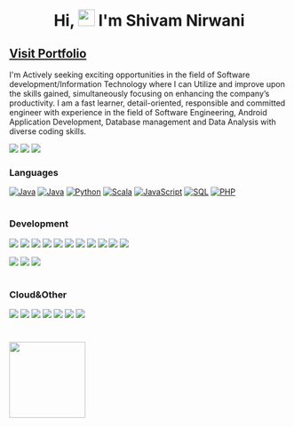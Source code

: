 <h1 align="center">Hi, <img width="30" src="https://camo.githubusercontent.com/e8e7b06ecf583bc040eb60e44eb5b8e0ecc5421320a92929ce21522dbc34c891/68747470733a2f2f6d656469612e67697068792e636f6d2f6d656469612f6876524a434c467a6361737252346961377a2f67697068792e676966"> I'm Shivam Nirwani </h1>
<link rel="stylesheet" href="https://cdnjs.cloudflare.com/ajax/libs/font-awesome/6.0.0-beta3/css/all.min.css" integrity="sha384-Gn5384xqQ1aoWXA+058RXPxPg6fy4IWvTNh0E263XmFcJlSAwiGgFAW/dAiS6JXm" crossorigin="anonymous">
<h2> <a href="https://www.example.com" target="_blank">
   Visit Portfolio
   <i class="fas fa-external-link-alt"></i>
</a></h2>

  
I'm Actively seeking exciting opportunities in the field of Software development/Information Technology where I can Utilize and improve upon the skills gained, simultaneously focusing on enhancing the company’s productivity. I am a fast learner, detail-oriented, responsible and committed engineer with experience in the field of Software Engineering, Android Application Development, Database management and Data Analysis with diverse coding skills.

[![](https://img.shields.io/badge/-Linkedin-FFF?&logo=Linkedin&icon_color=fff,bg_color=0)](https://www.linkedin.com/in/shivamnirwani/)
[![](https://img.shields.io/badge/-Discord-FFF?&logo=Discord&logocolor=#0000CC)](https://discord.com/)
[![](https://cp-logo.vercel.app/codechef/codechef1?logo=true)](https://www.codechef.com/dashboard?itm_medium=navmenu&itm_campaign=dashboard)


### Languages

[![Java](https://img.icons8.com/color/48/java-coffee-cup-logo--v2.png?logo=true)](https://github.com/Shivamnirwani)
[![Java](https://img.shields.io/badge/-Java-000)](https://github.com/Shivamnirwani)
[![Python](https://img.shields.io/badge/-Python-000?&logo=Python)](https://github.com/Shivamnirwani)
[![Scala](https://img.shields.io/badge/-Scala-000?&logo=Scala)](https://github.com/Shivamnirwani)
[![JavaScript](https://img.shields.io/badge/-JavaScript-000?&logo=JavaScript)](https://github.com/Shivamnirwani)
[![SQL](https://img.shields.io/badge/-SQL-000?&logo=MySQL)](https://github.com/Shivamnirwani)
[![PHP](https://img.shields.io/badge/-PHP-000?&logo=PHP&logoColor=007396)](https://github.com/Shivamnirwani)<h1></h1>


### Development


[![](https://img.shields.io/badge/-AndroidStudio-000?&logo=Android&logoColor=092E20)](https://github.com/Shivamnirwani)
[![](https://img.shields.io/badge/-Angular-000?&logo=Angular&logoColor=DD0031)](https://github.com/Shivamnirwani)
[![](https://img.shields.io/badge/-React-000?&logo=React)](https://github.com/Shivamnirwani)
[![](https://img.shields.io/badge/-HTML-000?&logo=html5)](https://github.com/Shivamnirwani)
[![](https://img.shields.io/badge/-CSS-000?&logo=css3&logoColor=1572B6)](https://github.com/Shivamnirwani)
[![](https://img.shields.io/badge/-Node.js-000?&logo=node.js)](https://github.com/Shivamnirwani)
[![](https://img.shields.io/badge/-Express-000?&logo=express)](https://github.com/Shivamnirwani)
[![](https://img.shields.io/badge/-oracle-000?&logo=oracle)](https://github.com/Shivamnirwani)
[![](https://img.shields.io/badge/-maongodb-000?&logo=mongodb)](https://github.com/Shivamnirwani)
[![](https://img.shields.io/badge/-SQLite-000?&logo=Sqlite)](https://github.com/Shivamnirwani)
[![](https://img.shields.io/badge/-MySql-000?&logo=MySql)](https://github.com/Shivamnirwani)

[![](https://img.shields.io/badge/-Flask-000?&logo=Flask)](https://github.com/Shivamnirwani)
[![](https://img.shields.io/badge/-Django-000?&logo=Django&logoColor=092E20)](https://github.com/Shivamnirwani)
[![](https://img.shields.io/badge/-Laravel-000?&logo=Laravel&logoColor=007396)](https://github.com/Shivamnirwani)<h1></h1>


### Cloud&Other 

[![](https://img.shields.io/badge/-AWS-000?&logo=Amazon-AWS&logoColor=F90)](https://github.com/Shivamnirwani)
[![](https://img.shields.io/badge/Azure-000?&logo=microsoft-azure&logoColor=008AD7)](https://github.com/Shivamnirwani)
[![](https://img.shields.io/badge/GoogleCloud-000?&logo=google-cloud&logoColor=008AD7)](https://github.com/Shivamnirwani)
[![](https://img.shields.io/badge/-Git-000?&logo=Git)](https://github.com/Shivamnirwani)
[![](https://img.shields.io/badge/-Docker-000?&logo=Docker)](https://github.com/Shivamnirwani)
[![](https://img.shields.io/badge/-Firebase-000?&logo=Firebase&logoColor=007396)](https://github.com/Shivamnirwani)
[![](https://img.shields.io/badge/-Postman-000?&logo=Postman&logoColor=007396)](https://github.com/Shivamnirwani)<h1></h1>
  


<a href="https://github.com/Shivamnirwani">
  <img height="137px" src="https://github-readme-stats.vercel.app/api/top-langs/?username=shivamnirwani&hide=html&hide_title=true&hide_border=true&layout=compact&langs_count=6&text_color=000&icon_color=fff&bg_color=0,52fa5a,4dfcff,c64dff&theme=graywhite" />
</a>


